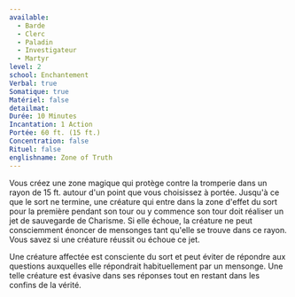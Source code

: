```yaml
---
available:
  - Barde
  - Clerc
  - Paladin
  - Investigateur
  - Martyr
level: 2
school: Enchantement
Verbal: true
Somatique: true
Matériel: false
detailmat: 
Durée: 10 Minutes
Incantation: 1 Action
Portée: 60 ft. (15 ft.)
Concentration: false
Rituel: false
englishname: Zone of Truth
---
```

Vous créez une zone magique qui protège contre la tromperie dans un rayon de 15 ft. autour d'un point que vous choisissez à portée. Jusqu'à ce que le sort ne termine, une créature qui entre dans la zone d'effet du sort pour la première pendant son tour ou y commence son tour doit réaliser un jet de sauvegarde de Charisme. Si elle échoue, la créature ne peut consciemment énoncer de mensonges tant qu'elle se trouve dans ce rayon. Vous savez si une créature réussit ou échoue ce jet.

Une créature affectée est consciente du sort et peut éviter de répondre aux questions auxquelles elle répondrait habituellement par un mensonge. Une telle créature est évasive dans ses réponses tout en restant dans les confins de la vérité.
